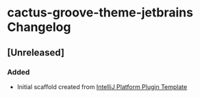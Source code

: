 <!-- Keep a Changelog guide -> https://keepachangelog.com -->

# cactus-groove-theme-jetbrains Changelog

## [Unreleased]
### Added
- Initial scaffold created from [IntelliJ Platform Plugin Template](https://github.com/JetBrains/intellij-platform-plugin-template)
